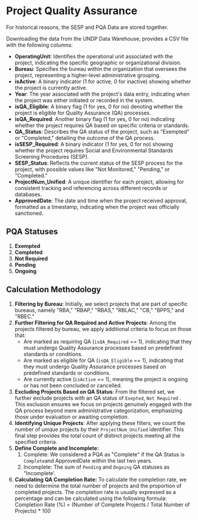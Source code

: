 # Project Quality Assurance

For historical reasons, the SESP and PQA Data are stored together.

Downloading the data from the UNDP Data Warehouse, provides a CSV file with the following columns:

* **OperatingUnit**: Identifies the operational unit associated with the project, indicating the specific geographic or organizational division.
* **Bureau**: Specifies the bureau within the organization that oversees the project, representing a higher-level administrative grouping.
* **isActive**: A binary indicator (1 for active, 0 for inactive) showing whether the project is currently active.
* **Year**: The year associated with the project's data entry, indicating when the project was either initiated or recorded in the system.
* **isQA\_Eligible**: A binary flag (1 for yes, 0 for no) denoting whether the project is eligible for Quality Assurance (QA) processes.
* **isQA\_Required**: Another binary flag (1 for yes, 0 for no) indicating whether the project requires QA based on specific criteria or standards.
* **QA\_Status**: Describes the QA status of the project, such as "Exempted" or "Completed," detailing the outcome of the QA process.
* **isSESP\_Required**: A binary indicator (1 for yes, 0 for no) showing whether the project requires Social and Environmental Standards Screening Procedures (SESP).
* **SESP\_Status**: Reflects the current status of the SESP process for the project, with possible values like "Not Monitored," "Pending," or "Completed."
* **ProjectNum\_Unified**: A unique identifier for each project, allowing for consistent tracking and referencing across different records or databases.
* **ApprovedDate**: The date and time when the project received approval, formatted as a timestamp, indicating when the project was officially sanctioned.

## PQA Statuses

1. **Exempted**
2. **Completed**
3. **Not Required**
4. **Pending**
5. **Ongoing**



## Calculation Methodology&#x20;

1. **Filtering by Bureau**: Initially, we select projects that are part of specific bureaus, namely "RBA," "RBAP," "RBAS," "RBLAC," "CB," "BPPS," and "RBEC."&#x20;
2. **Further Filtering for QA Required and Active Projects**: Among the projects filtered by bureau, we apply additional criteria to focus on those that:
   * Are marked as requiring QA (`isQA_Required` == 1), indicating that they must undergo Quality Assurance processes based on predefined standards or conditions.
   * Are marked as eligible for QA (`isQA_Eligible` == 1), indicating that they must undergo Quality Assurance processes based on predefined standards or conditions.
   * Are currently active (`isActive` == 1), meaning the project is ongoing or has not been concluded or cancelled.
3. **Excluding Projects Based on QA Status**: From the filtered set, we further exclude projects with an QA status of  `Exepted`,  `Not Required` . This exclusion ensures we focus on projects genuinely engaged with the QA process beyond mere administrative categorization, emphasizing those under evaluation or awaiting completion.
4. **Identifying Unique Projects**: After applying these filters, we count the number of unique projects by their `ProjectNum_Unified` identifier. This final step provides the total count of distinct projects meeting all the specified criteria.
5. **Define Complete and Incomplete:**
   1. Complete: We considered a PQA as "Complete" if the QA Status is  `Complete`and ApprovedDate within the last two years.
   2. Incomplete:  The sum of `Pending` and `Ongoing` QA statuses as "Incomplete'.
6. **Calculating QA Completion Rate:** To calculate the completion rate, we need to determine the total number of projects and the proportion of completed projects. The completion rate is usually expressed as a percentage and can be calculated using the following formula: Completion Rate (%) = (Number of Complete Projects / Total Number of Projects) \* 100



